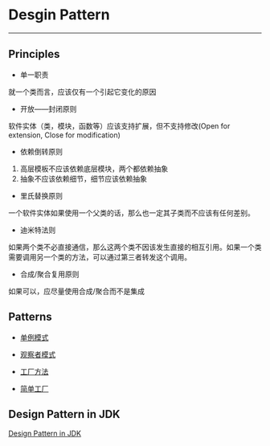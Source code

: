 # Desgin Pattern

---
## Principles

* 单一职责

就一个类而言，应该仅有一个引起它变化的原因

* 开放——封闭原则

软件实体（类，模块，函数等）应该支持扩展，但不支持修改(Open for extension, Close for modification)

* 依赖倒转原则

1. 高层模板不应该依赖底层模块，两个都依赖抽象
2. 抽象不应该依赖细节，细节应该依赖抽象

* 里氏替换原则

一个软件实体如果使用一个父类的话，那么也一定其子类而不应该有任何差别。

* 迪米特法则

如果两个类不必直接通信，那么这两个类不因该发生直接的相互引用。如果一个类需要调用另一个类的方法，可以通过第三者转发这个调用。

* 合成/聚合复用原则

如果可以，应尽量使用合成/聚合而不是集成

## Patterns

* [单例模式](Singleton.md)

* [观察者模式](Observe.md)

* [工厂方法](Factory.md)

* [简单工厂](SimpleFactory.md)

## Design Pattern in JDK
[Design Pattern in JDK](https://stackoverflow.com/questions/1673841/examples-of-gof-design-patterns-in-javas-core-libraries)
